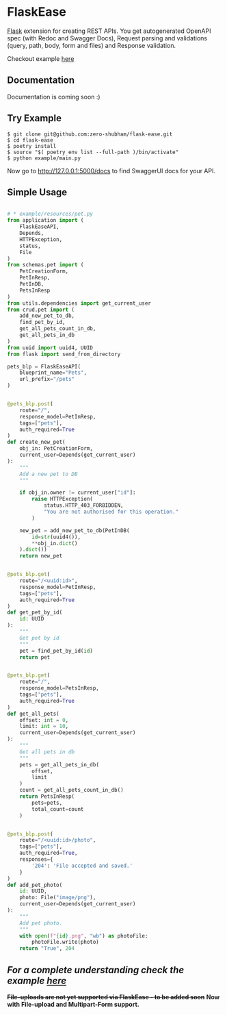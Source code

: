 # FlaskEase

[Flask](http://flask.pocoo.org/) extension for creating REST APIs. You get autogenerated OpenAPI spec (with Redoc and Swagger Docs), Request parsing and validations (query, path, body, form and files) and Response validation.

Checkout example [here](https://github.com/zero-shubham/flask-ease/tree/master/example)

## Documentation

Documentation is coming soon :)

## Try Example

<div class="termy">

```console
$ git clone git@github.com:zero-shubham/flask-ease.git
$ cd flask-ease
$ poetry install
$ source "$( poetry env list --full-path )/bin/activate"
$ python example/main.py
```

</div>

Now go to <a href="http://127.0.0.1:5000/docs" class="external-link" target="_blank">http://127.0.0.1:5000/docs</a> to find SwaggerUI docs for your API.

## Simple Usage

```python

# * example/resources/pet.py
from application import (
    FlaskEaseAPI,
    Depends,
    HTTPException,
    status,
    File
)
from schemas.pet import (
    PetCreationForm,
    PetInResp,
    PetInDB,
    PetsInResp
)
from utils.dependencies import get_current_user
from crud.pet import (
    add_new_pet_to_db,
    find_pet_by_id,
    get_all_pets_count_in_db,
    get_all_pets_in_db
)
from uuid import uuid4, UUID
from flask import send_from_directory

pets_blp = FlaskEaseAPI(
    blueprint_name="Pets",
    url_prefix="/pets"
)


@pets_blp.post(
    route="/",
    response_model=PetInResp,
    tags=["pets"],
    auth_required=True
)
def create_new_pet(
    obj_in: PetCreationForm,
    current_user=Depends(get_current_user)
):
    """
    Add a new pet to DB
    """

    if obj_in.owner != current_user["id"]:
        raise HTTPException(
            status.HTTP_403_FORBIDDEN,
            "You are not authorised for this operation."
        )

    new_pet = add_new_pet_to_db(PetInDB(
        id=str(uuid4()),
        **obj_in.dict()
    ).dict())
    return new_pet


@pets_blp.get(
    route="/<uuid:id>",
    response_model=PetInResp,
    tags=["pets"],
    auth_required=True
)
def get_pet_by_id(
    id: UUID
):
    """
    Get pet by id
    """
    pet = find_pet_by_id(id)
    return pet


@pets_blp.get(
    route="/",
    response_model=PetsInResp,
    tags=["pets"],
    auth_required=True
)
def get_all_pets(
    offset: int = 0,
    limit: int = 10,
    current_user=Depends(get_current_user)
):
    """
    Get all pets in db
    """
    pets = get_all_pets_in_db(
        offset,
        limit
    )
    count = get_all_pets_count_in_db()
    return PetsInResp(
        pets=pets,
        total_count=count
    )


@pets_blp.post(
    route="/<uuid:id>/photo",
    tags=["pets"],
    auth_required=True,
    responses={
        '204': 'File accepted and saved.'
    }
)
def add_pet_photo(
    id: UUID,
    photo: File("image/png"),
    current_user=Depends(get_current_user)
):
    """
    Add pet photo.
    """
    with open(f"{id}.png", "wb") as photoFile:
        photoFile.write(photo)
    return "True", 204


```

## _For a complete understanding check the example [here](https://github.com/zero-shubham/flask-ease/tree/master/example)_

**~~File-uploads are not yet supported via FlaskEase - to be added soon~~**
**Now with File-upload and Multipart-Form support.**
